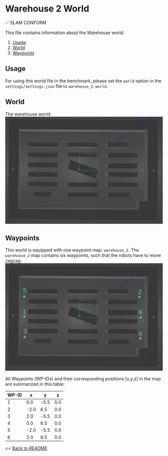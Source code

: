 # Warehouse 2 World
:white_check_mark: SLAM CONFORM

This file contains information about the Warehouse world.
1. [Usage](#usage)
2. [World](#world)
3. [Waypoints](#waypoints)

## Usage
For using this world file in the benchmark, please set the `world` option 
in the `settings/settings.json` file to `warehouse_2.world`. 

## World
The warehouse world:
![alt text](../res/imgs/worlds/warehouse_2.png "warehouse_2_world")

## Waypoints
This world is equipped with one waypoint map: `warehouse_2`.
The `warehouse_2` map contains six waypoints, such that the robots have to
move zagzag:
![alt text](../res/imgs/wp_maps/warehouse_2.png "warehouse_2")

All Waypoints (WP-IDs) and their corresponding positions
[x,y,z] in the map are summarized in this table: 

WP-ID | x | y | z
--- | --- | --- | ---
1 | 0.0 | -5.5 | 0.0
2 | -2.0 | 6.5 | 0.0
3 | 2.0 | -5.5 | 0.0
4 | 0.0 | 6.5 | 0.0
5 | -2.0 | -5.5 | 0.0
6 | 2.0 | 6.5 | 0.0

<< [Back to README](../README.md).

